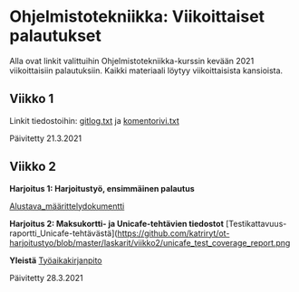 # Ohjelmistotekniikka: Viikoittaiset palautukset

Alla ovat linkit valittuihin Ohjelmistotekniikka-kurssin kevään 2021 viikoittaisiin palautuksiin. Kaikki materiaali löytyy viikoittaisista kansioista. 

## Viikko 1
Linkit tiedostoihin: 
[gitlog.txt](https://github.com/katriryt/ot-harjoitustyo/blob/master/laskarit/viikko1/gitlog.txt) ja 
[komentorivi.txt](https://github.com/katriryt/ot-harjoitustyo/blob/master/laskarit/viikko1/komentorivi.txt)

Päivitetty 21.3.2021

## Viikko 2

**Harjoitus 1: Harjoitustyö, ensimmäinen palautus**

[Alustava_määrittelydokumentti](/projekti/dokumentaatio/game_design_doc.md)

**Harjoitus 2: Maksukortti- ja Unicafe-tehtävien tiedostot**
[Testikattavuus-raportti_Unicafe-tehtävästä](https://github.com/katriryt/ot-harjoitustyo/blob/master/laskarit/viikko2/unicafe_test_coverage_report.png

**Yleistä**
[Työaikakirjanpito](tyoaikakirjanpito.pdf)

Päivitetty 28.3.2021
